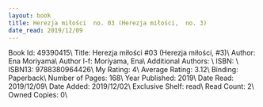 ```yaml
---
layout: book
title: Herezja miłości  no. 03 (Herezja miłości,  no. 3)
date_read: 2019/12/09
---
```


Book Id: 49390415\ 
Title: Herezja miłości #03 (Herezja miłości, #3)\ 
Author: Ena Moriyama\ 
Author l-f: Moriyama, Ena\ 
Additional Authors: \ 
ISBN: \ 
ISBN13: 9788380964426\ 
My Rating: 4\ 
Average Rating: 3.12\ 
Binding: Paperback\ 
Number of Pages: 168\ 
Year Published: 2019\ 
Date Read: 2019/12/09\ 
Date Added: 2019/12/02\ 
Exclusive Shelf: read\ 
Read Count: 2\ 
Owned Copies: 0\ 

